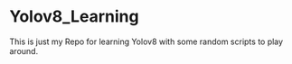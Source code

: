 # Yolov8_Learning
This is just my Repo for learning Yolov8 with some random scripts to play around. 

